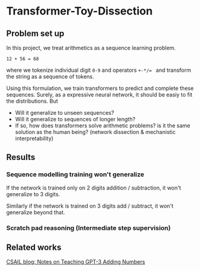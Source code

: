 # Transformer-Toy-Dissection

## Problem set up
In this project, we treat arithmetics as a sequence learning problem. 
```
12 + 56 = 68
```
where we tokenize individual digit `0-9` and operators `+-*/= ` and transform the string as a sequence of tokens. 

Using this formulation, we train transformers to predict and complete these sequences. Surely, as a expressive neural network, it should be easiy to fit the distributions. But 
* Will it generalize to unseen sequences? 
* Will it generalize to sequences of longer length? 
* If so, how does transformers solve arithmetic problems? is it the same solution as the human being? (network dissection & mechanistic interpretability)

## Results
### Sequence modelling training won't generalize
If the network is trained only on 2 digits addition / subtraction, it won't generalize to 3 digits. 

Similarly if the network is trained on 3 digits add / subtract, it won't generalize beyond that. 
### Scratch pad reasoning (Intermediate step supervision)



Related works
---
[CSAIL blog: Notes on Teaching GPT-3 Adding Numbers](https://lingo.csail.mit.edu/blog/arithmetic_gpt3/)
